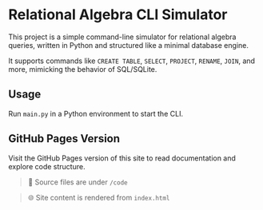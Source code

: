 
# Relational Algebra CLI Simulator

This project is a simple command-line simulator for relational algebra queries, written in Python and structured like a minimal database engine.

It supports commands like `CREATE TABLE`, `SELECT`, `PROJECT`, `RENAME`, `JOIN`, and more, mimicking the behavior of SQL/SQLite.

## Usage

Run `main.py` in a Python environment to start the CLI.

## GitHub Pages Version

Visit the GitHub Pages version of this site to read documentation and explore code structure.

> 📁 Source files are under `/code`

> 🌐 Site content is rendered from `index.html`

